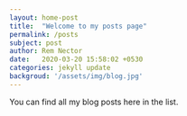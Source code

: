 ```yaml
---
layout: home-post
title:  "Welcome to my posts page"
permalink: /posts
subject: post
author: Rem Nector
date:   2020-03-20 15:58:02 +0530
categories: jekyll update
backgroud: '/assets/img/blog.jpg'
---
```

You can find all my blog posts here in the list.